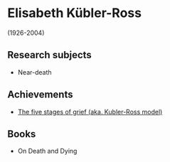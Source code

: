 # Elisabeth Kübler-Ross

(1926-2004)

## Research subjects

- Near-death

## Achievements

- [The five stages of grief (aka. Kubler-Ross model)](kubler-ross-model.md)

## Books

- On Death and Dying